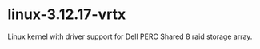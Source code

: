 linux-3.12.17-vrtx
==================

Linux kernel with driver support for Dell PERC Shared 8 raid storage array.
